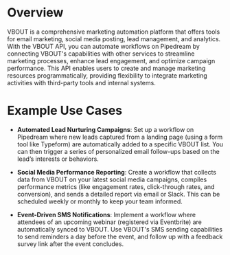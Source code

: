 # Overview

VBOUT is a comprehensive marketing automation platform that offers tools for email marketing, social media posting, lead management, and analytics. With the VBOUT API, you can automate workflows on Pipedream by connecting VBOUT's capabilities with other services to streamline marketing processes, enhance lead engagement, and optimize campaign performance. This API enables users to create and manage marketing resources programmatically, providing flexibility to integrate marketing activities with third-party tools and internal systems.

# Example Use Cases

- **Automated Lead Nurturing Campaigns**: Set up a workflow on Pipedream where new leads captured from a landing page (using a form tool like Typeform) are automatically added to a specific VBOUT list. You can then trigger a series of personalized email follow-ups based on the lead’s interests or behaviors.

- **Social Media Performance Reporting**: Create a workflow that collects data from VBOUT on your latest social media campaigns, compiles performance metrics (like engagement rates, click-through rates, and conversion), and sends a detailed report via email or Slack. This can be scheduled weekly or monthly to keep your team informed.

- **Event-Driven SMS Notifications**: Implement a workflow where attendees of an upcoming webinar (registered via Eventbrite) are automatically synced to VBOUT. Use VBOUT's SMS sending capabilities to send reminders a day before the event, and follow up with a feedback survey link after the event concludes.
